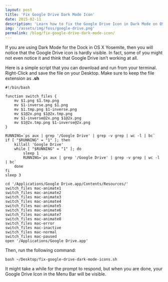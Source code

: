 ```yaml
---
layout: post
title: 'Fix Google Drive Dark Mode Icon'
date: 2015-02-11
description: 'Learn how to fix the Google Drive Icon in Dark Mode on OS X Yosemite'
img: '/assets/img/foss/google-drive.png'
permalink: /blog/fix-google-drive-dark-mode-icon/
---
```


If you are using Dark Mode for the Dock in OS X Yosemite, then you will notice that the Google Drive icon is hardly visible. In fact, some of you might not even notice it and think that Google Drive isn’t working at all.

Here is a simple script that you can download and run from your terminal. Right-Click and save the file on your Desktop. Make sure to keep the file extension as **.sh**

```
#!/bin/bash

function switch_files {
    mv $1.png $1.tmp.png
    mv $1-inverse.png $1.png
    mv $1.tmp.png $1-inverse.png
    mv $1@2x.png $1@2x.tmp.png
    mv $1-inverse@2x.png $1@2x.png
    mv $1@2x.tmp.png $1-inverse@2x.png
}

RUNNING=`ps aux | grep '/Google Drive' | grep -v grep | wc -l | bc`
if [ "$RUNNING" = "1" ]; then
    killall 'Google Drive'
    while [ "$RUNNING" = "1" ]; do
        sleep 1
        RUNNING=`ps aux | grep '/Google Drive' | grep -v grep | wc -l | bc`
    done
fi
sleep 3

cd '/Applications/Google Drive.app/Contents/Resources/'
switch_files mac-animate1
switch_files mac-animate2
switch_files mac-animate3
switch_files mac-animate4
switch_files mac-animate5
switch_files mac-animate6
switch_files mac-animate7
switch_files mac-animate8
switch_files mac-error
switch_files mac-inactive
switch_files mac-normal
switch_files mac-paused
open '/Applications/Google Drive.app'
```

Then, run the following command:

```
bash ~/Desktop/fix-google-drive-dark-mode-icons.sh
```

It might take a while for the prompt to respond, but when you are done, your Google Drive Icon in the Menu Bar will be visible.
